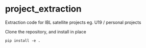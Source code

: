 # project_extraction
Extraction code for IBL satellite projects eg. U19 / personal projects

Clone the repository, and install in place
```
pip install -e .
```